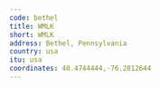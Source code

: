 ```yaml
---
code: bethel
title: WMLK
short: WMLK
address: Bethel, Pennsylvania
country: usa
itu: usa
coordinates: 40.4744444,-76.2812644
---
```


